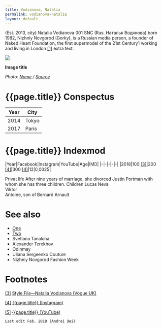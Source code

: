 ```yaml
---
title: Vodianova, Natalia
permalink: vodianova-natalia
layout: default
---
```


(Est. 2013, city) Natalia Vodianova  001  SNC (Rus. Наталья Водянова) born 1982, Nizhniy Novgorod (Gorky), is a Russian media person, a founder of Naked Heart Foundation, the first supermodel of the 21st Century1 working and living in London <span id="a1">[\[1\]](#f1)</span> extra text.

![](/encyclopedia/images/image-name.jpg)

**Image title**

*Photo: [Name](index) / [Source](index)*

# {{page.title}} Conspectus

|Year|City|
|-|-|
|2014|Tokyo|
|2017|Paris|

# {{page.title}} Indexmod

|Year|Facebook|Instagram|YouTube|Age|IMD|
|-|-|-|-|-|
|2018|100 <span id="a3">[\[3\]](#f3)</span>|200 <span id="a4">[\[4\]](#f4)</span>|300 <span id="a4">[\[4\]](#f4)</span>|12|0,0025|

Privat life
After nine years of marriage, she divorced Justin Portman with whom she has three children.
Сhildren
Lucas
Neva  
Viktor  
Antoine, son of Bernard Arnault


# See also

+ [One](index)
+ [Two](index)
+ Svetlana Tanakina
+ Alexander Terekhov
+ Odinmay
+ Uliana Sergeenko Couture
+ Nizhniy Novgorod Fashion Week

# Footnotes

[[3]](#a3) <span id="f3"></span> [Style File—Natalia Vodianova (Vogue UK)](index)

[[4]](#a4) <span id="f4"></span> [{{page.title}} (Instagram)](index)

[[5]](#a5) <span id="f5"></span> [{{page.title}} (YouTube)](index)

`Last edit Feb. 2018 (Andrei Dei)`
